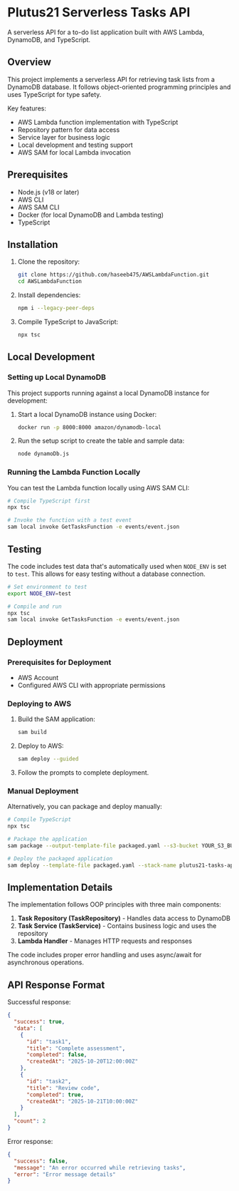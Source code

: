 # Plutus21 Serverless Tasks API

A serverless API for a to-do list application built with AWS Lambda, DynamoDB, and TypeScript.

## Overview

This project implements a serverless API for retrieving task lists from a DynamoDB database. It follows object-oriented programming principles and uses TypeScript for type safety.

Key features:
- AWS Lambda function implementation with TypeScript
- Repository pattern for data access
- Service layer for business logic
- Local development and testing support
- AWS SAM for local Lambda invocation

## Prerequisites

- Node.js (v18 or later)
- AWS CLI
- AWS SAM CLI
- Docker (for local DynamoDB and Lambda testing)
- TypeScript

## Installation

1. Clone the repository:
   ```bash
   git clone https://github.com/haseeb475/AWSLambdaFunction.git
   cd AWSLambdaFunction
   ```

2. Install dependencies:
   ```bash
   npm i --legacy-peer-deps
   ```

3. Compile TypeScript to JavaScript:
   ```bash
   npx tsc
   ```

## Local Development

### Setting up Local DynamoDB

This project supports running against a local DynamoDB instance for development:

1. Start a local DynamoDB instance using Docker:
   ```bash
   docker run -p 8000:8000 amazon/dynamodb-local
   ```

2. Run the setup script to create the table and sample data:
   ```bash
   node dynamoDb.js
   ```

### Running the Lambda Function Locally

You can test the Lambda function locally using AWS SAM CLI:

```bash
# Compile TypeScript first
npx tsc

# Invoke the function with a test event
sam local invoke GetTasksFunction -e events/event.json
```

## Testing

The code includes test data that's automatically used when `NODE_ENV` is set to `test`. This allows for easy testing without a database connection.

```bash
# Set environment to test
export NODE_ENV=test

# Compile and run
npx tsc
sam local invoke GetTasksFunction -e events/event.json
```

## Deployment

### Prerequisites for Deployment

- AWS Account
- Configured AWS CLI with appropriate permissions

### Deploying to AWS

1. Build the SAM application:
   ```bash
   sam build
   ```

2. Deploy to AWS:
   ```bash
   sam deploy --guided
   ```

3. Follow the prompts to complete deployment.

### Manual Deployment

Alternatively, you can package and deploy manually:

```bash
# Compile TypeScript
npx tsc

# Package the application
sam package --output-template-file packaged.yaml --s3-bucket YOUR_S3_BUCKET

# Deploy the packaged application
sam deploy --template-file packaged.yaml --stack-name plutus21-tasks-api --capabilities CAPABILITY_IAM
```

## Implementation Details

The implementation follows OOP principles with three main components:

1. **Task Repository (TaskRepository)** - Handles data access to DynamoDB
2. **Task Service (TaskService)** - Contains business logic and uses the repository
3. **Lambda Handler** - Manages HTTP requests and responses

The code includes proper error handling and uses async/await for asynchronous operations.

## API Response Format

Successful response:
```json
{
  "success": true,
  "data": [
    {
      "id": "task1",
      "title": "Complete assessment",
      "completed": false,
      "createdAt": "2025-10-20T12:00:00Z"
    },
    {
      "id": "task2",
      "title": "Review code",
      "completed": true,
      "createdAt": "2025-10-21T10:00:00Z"
    }
  ],
  "count": 2
}
```

Error response:
```json
{
  "success": false,
  "message": "An error occurred while retrieving tasks",
  "error": "Error message details"
}
```
